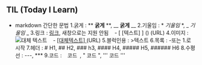 ## TIL (Today I Learn)

- markdown
간단한 문법
    1.굵게 : ** **굵게** **, __ __굵게__ __
    2.기울임 : * *기울임* *, _ _기울임_ _
    3.링크 : [링크](http://googole.com/), 새창으로는 지원 안됨 &nbsp;&nbsp; - [ [텍스트] ] () (URL)
    4.이미지 : ![대체 텍스트](http://www.remotesensing.gov.my/portalarsm/images/tab/G_is_For_Google_New_Logo_Thumb.png) &nbsp;&nbsp; - [ [대체텍스트] ]()(URL)
    5.블럭인용 : >텍스트
    6.목록 : -또는 1.로 시작
    7.헤더 : # H1, ## H2, ### h3, #### H4, ##### H5, ###### H6
    8.수평선 : ---, ***
    9.코드 : ` ` 코드` `, " 코드 ", ''' 코드 '''